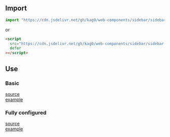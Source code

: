## Import

```javascript
import "https://cdn.jsdelivr.net/gh/kag0/web-components/sidebar/sidebar.js"
```

or 

```html
<script 
  src="https://cdn.jsdelivr.net/gh/kag0/web-components/sidebar/sidebar.js" 
  defer
></script>
```

##  Use

### Basic
[source](simple.html)  
[example](https://kag0.github.io/web-components/sidebar/simple)

### Fully configured
[source](configured.html)  
[example](https://kag0.github.io/web-components/sidebar/configured)